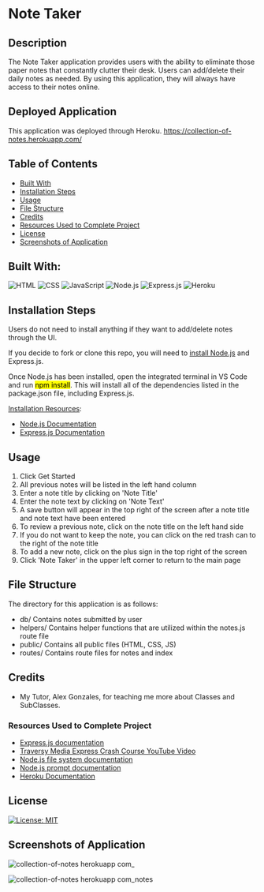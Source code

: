 # Note Taker

## Description
The Note Taker application provides users with the ability to eliminate those paper notes that constantly clutter their desk.  Users can add/delete their daily notes as needed.  By using this application, they will always have access to their notes online. 

## Deployed Application
This application was deployed through Heroku.
https://collection-of-notes.herokuapp.com/

## Table of Contents
- [Built With](#built-with)
- [Installation Steps](#installation-steps)
- [Usage](#usage)
- [File Structure](#file-structure)
- [Credits](#credits)
- [Resources Used to Complete Project](#resources-used-to-complete-project)
- [License](#license)
- [Screenshots of Application](#screenshots-of-application)

## Built With:
![HTML](https://img.shields.io/badge/HTML5-E34F26?style=for-the-badge&logo=html5&logoColor=white) ![CSS](https://img.shields.io/badge/CSS3-1572B6?style=for-the-badge&logo=css3&logoColor=white) ![JavaScript](https://img.shields.io/badge/JavaScript-323330?style=for-the-badge&logo=javascript&logoColor=F7DF1E) ![Node.js](https://img.shields.io/badge/Node.js-339933?style=for-the-badge&logo=nodedotjs&logoColor=white) ![Express.js](https://img.shields.io/badge/Express.js-000000?style=for-the-badge&logo=express&logoColor=white) ![Heroku](https://img.shields.io/badge/Heroku-430098?style=for-the-badge&logo=heroku&logoColor=white)

## Installation Steps
Users do not need to install anything if they want to add/delete notes through the UI.  

If you decide to fork or clone this repo, you will need to [install Node.js](https://nodejs.org/en/) and Express.js.  

Once Node.js has been installed, open the integrated terminal in VS Code and run <mark>npm install</mark>.  This will install all of the dependencies listed in the package.json file, including Express.js.   

<u>Installation Resources</u>:
 - [Node.js Documentation](https://nodejs.org/en/docs/)
 - [Express.js Documentation]([https://www.npmjs.com/package/inquirer#installation](https://expressjs.com/en/starter/installing.html))

## Usage
1. Click Get Started
2. All previous notes will be listed in the left hand column
3. Enter a note title by clicking on 'Note Title'
4. Enter the note text by clicking on 'Note Text'
5. A save button will appear in the top right of the screen after a note title and note text have been entered 
6. To review a previous note, click on the note title on the left hand side
7. If you do not want to keep the note, you can click on the red trash can to the right of the note title
8. To add a new note, click on the plus sign in the top right of the screen
9. Click 'Note Taker' in the upper left corner to return to the main page

## File Structure
The directory for this application is as follows:
- db/ Contains notes submitted by user
- helpers/ Contains helper functions that are utilized within the notes.js route file
- public/ Contains all public files (HTML, CSS, JS)
- routes/ Contains route files for notes and index

## Credits
- My Tutor, Alex Gonzales, for teaching me more about Classes and SubClasses.

### Resources Used to Complete Project
- [Express.js documentation](https://expressjs.com/)
- [Traversy Media Express Crash Course YouTube Video](https://www.youtube.com/watch?v=L72fhGm1tfE)
- [Node.js file system documentation](https://nodejs.dev/en/api/v19/fs/)
- [Node.js prompt documentation](https://nodejs.org/en/knowledge/command-line/how-to-prompt-for-command-line-input/)
- [Heroku Documentation](https://devcenter.heroku.com/categories/nodejs-support)

## License
[![License: MIT](https://img.shields.io/badge/License-MIT-yellow.svg)](https://opensource.org/licenses/MIT)

## Screenshots of Application
![collection-of-notes herokuapp com_](https://user-images.githubusercontent.com/107971753/213335452-8a87a031-680f-4bad-9ae7-63d12135846d.png)

![collection-of-notes herokuapp com_notes](https://user-images.githubusercontent.com/107971753/213335418-9ab10247-f05c-4bab-9060-8dc8e2c4649d.png)



